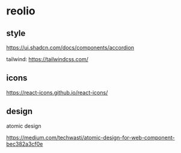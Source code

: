 # reolio

## style

https://ui.shadcn.com/docs/components/accordion

tailwind: https://tailwindcss.com/



## icons

https://react-icons.github.io/react-icons/

## design

atomic design

https://medium.com/techwasti/atomic-design-for-web-component-bec382a3cf0e
